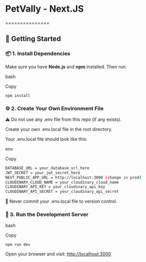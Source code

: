 # PetVally - Next.JS
===============

🚀 Getting Started
------------------

### 📦 1. Install Dependencies

Make sure you have **Node.js** and **npm** installed. Then run:

bash

Copy

`npm install`

### ⚙️ 2. Create Your Own Environment File

⚠️ Do not use any .env file from this repo (if any exists).

Create your own .env.local file in the root directory.

Your .env.local file should look like this:

env

Copy
```bash
DATABASE_URL = your_database_url_here 
JWT_SECRET = your_jwt_secret_here 
NEXT_PUBLIC_APP_URL = http://localhost:3000 (change in prod)
CLOUDINARY_CLOUD_NAME = your_cloudinary_cloud_name 
CLOUDINARY_API_KEY = your_cloudinary_api_key 
CLOUDINARY_API_SECRET = your_cloudinary_api_secret
```

🛑 Never commit your .env.local file to version control.

### 🧪 3. Run the Development Server

bash

Copy

`npm run dev`

Open your browser and visit: [http://localhost:3000](http://localhost:3000)
